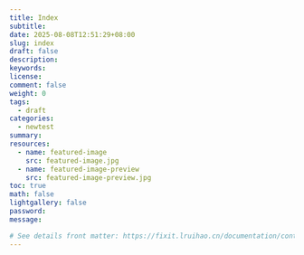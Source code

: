 ```yaml
---
title: Index
subtitle:
date: 2025-08-08T12:51:29+08:00
slug: index
draft: false
description:
keywords:
license:
comment: false
weight: 0
tags:
  - draft
categories:
  - newtest
summary:
resources:
  - name: featured-image
    src: featured-image.jpg
  - name: featured-image-preview
    src: featured-image-preview.jpg
toc: true
math: false
lightgallery: false
password:
message:

# See details front matter: https://fixit.lruihao.cn/documentation/content-management/introduction/#front-matter
---
```


<!--more-->

